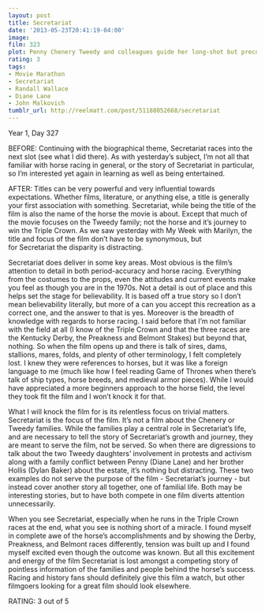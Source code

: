```yaml
---
layout: post
title: Secretariat
date: '2013-05-23T20:41:19-04:00'
image: 
film: 323
plot: Penny Chenery Tweedy and colleagues guide her long-shot but precocious stallion to set, in 1973, the unbeaten record for winning the Triple Crown.
rating: 3
tags:
- Movie Marathon
- Secretariat
- Randall Wallace
- Diane Lane
- John Malkovich
tumblr_url: http://reelmatt.com/post/51188052668/secretariat
---
```


Year 1, Day 327

BEFORE: Continuing with the biographical theme, Secretariat races into the next slot (see what I did there). As with yesterday’s subject, I’m not all that familiar with horse racing in general, or the story of Secretariat in particular, so I’m interested yet again in learning as well as being entertained.

AFTER: Titles can be very powerful and very influential towards expectations. Whether films, literature, or anything else, a title is generally your first association with something. Secretariat, while being the title of the film is also the name of the horse the movie is about. Except that much of the movie focuses on the Tweedy family; not the horse and it’s journey to win the Triple Crown. As we saw yesterday with My Week with Marilyn, the title and focus of the film don’t have to be synonymous, but for Secretariat the disparity is distracting.

Secretariat does deliver in some key areas. Most obvious is the film’s attention to detail in both period-accuracy and horse racing. Everything from the costumes to the props, even the attitudes and current events make you feel as though you are in the 1970s. Not a detail is out of place and this helps set the stage for believability. It is based off a true story so I don’t mean believability literally, but more of a can you accept this recreation as a correct one, and the answer to that is yes. Moreover is the breadth of knowledge with regards to horse racing. I said before that I’m not familiar with the field at all (I know of the Triple Crown and that the three races are the Kentucky Derby, the Preakness and Belmont Stakes) but beyond that, nothing. So when the film opens up and there is talk of sires, dams, stallions, mares, folds, and plenty of other terminology, I felt completely lost. I knew they were references to horses, but it was like a foreign language to me (much like how I feel reading Game of Thrones when there’s talk of ship types, horse breeds, and medieval armor pieces). While I would have appreciated a more beginners approach to the horse field, the level they took fit the film and I won’t knock it for that.

What I will knock the film for is its relentless focus on trivial matters. Secretariat is the focus of the film. It’s not a film about the Chenery or Tweedy families. While the families play a central role in Secretariat’s life, and are necessary to tell the story of Secretariat’s growth and journey, they are meant to serve the film, not be served. So when there are digressions to talk about the two Tweedy daughters’ involvement in protests and activism along with a family conflict between Penny (Diane Lane) and her brother Hollis (Dylan Baker) about the estate, it’s nothing but distracting. These two examples do not serve the purpose of the film - Secretariat’s journey - but instead cover another story all together, one of familial life. Both may be interesting stories, but to have both compete in one film diverts attention unnecessarily.

When you see Secretariat, especially when he runs in the Triple Crown races at the end, what you see is nothing short of a miracle. I found myself in complete awe of the horse’s accomplishments and by showing the Derby, Preakness, and Belmont races differently, tension was built up and I found myself excited even though the outcome was known. But all this excitement and energy of the film Secretariat is lost amongst a competing story of pointless information of the families and people behind the horse’s success. Racing and history fans should definitely give this film a watch, but other filmgoers looking for a great film should look elsewhere.

RATING: 3 out of 5
